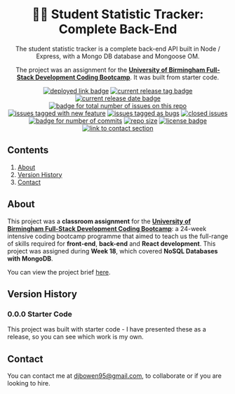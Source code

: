 <h1 align="center"> 🧑‍🎓 Student Statistic Tracker: Complete Back-End </h1>
<div align="center">
  <p>The student statistic tracker is a complete back-end API built in Node / Express, with a Mongo DB database and Mongoose OM.</p>
  <p>The project was an assignment for the <a href="https://gist.github.com/djbowen95/2846640d520a16165b9b23db2d9e0926"><strong>University of Birmingham Full-Stack Development Coding Bootcamp</strong></a>. It was built from starter code.</p>

<a href="https://djbowen95.github.io/Student-Stat-Tracker/"><img src="https://img.shields.io/badge/Not%20currently%20deployed%20-e34c02?style=flat-square" alt="deployed link badge"></a>
  <a href="https://github.com/djbowen95/Student-Stat-Tracker/releases/latest"><img src="https://img.shields.io/github/v/release/djbowen95/Student-Stat-Tracker?style=flat-square&color=FDA325" alt="current release tag badge"></a>
  <a href="https://github.com/djbowen95/Student-Stat-Tracker/releases/latest"><img src="https://img.shields.io/github/release-date/djbowen95/Student-Stat-Tracker?style=flat-square&color=FDA325" alt="current release date badge"></a>
  <br/>
  <a href="https://github.com/djbowen95/Student-Stat-Tracker/issues"><img src="https://img.shields.io/github/issues/djbowen95/Student-Stat-Tracker?style=flat-square&color=E5E5E5" alt="badge for total number of issues on this repo"></a>
  <a href="https://github.com/djbowen95/Student-Stat-Tracker/issues?q=is%3Aissue+is%3Aopen+label%3A%22new+feature%22"><img src="https://img.shields.io/github/issues/djbowen95/Student-Stat-Tracker/new%20feature?style=flat-square&label=enhancements&color=b8dcff" alt="issues tagged with new feature"></a>
  <a href="https://github.com/djbowen95/Student-Stat-Tracker/issues?q=is%3Aissue+is%3Aopen+label%3Abug"><img src="https://img.shields.io/github/issues/djbowen95/Student-Stat-Tracker/bug?style=flat-square&label=bugs&color=fedfb1" alt="issues tagged as bugs"></a>
  <a href="https://github.com/djbowen95/Student-Stat-Tracker/issues?q=is%3Aissue+label%3Abug+is%3Aclosed"><img src="https://img.shields.io/github/issues-closed/djbowen95/Student-Stat-Tracker?style=flat-square&color=8E8E8E" alt="closed issues"></a>
  <br/>
  <a href="https://github.com/djbowen95/Student-Stat-Tracker/commits/main"><img src="https://img.shields.io/github/commit-activity/t/djbowen95/Student-Stat-Tracker?style=flat-square&color=1348ba" alt="badge for number of commits"></a>
  <a href="https://github.com/djbowen95/Student-Stat-Tracker/pulse"><img src="https://img.shields.io/github/repo-size/djbowen95/Student-Stat-Tracker?style=flat-square&color=E5E5E5" alt="repo size"></a>
  <a href="https://github.com/djbowen95/Student-Stat-Tracker/blob/main/LICENSE"><img src="https://img.shields.io/github/license/djbowen95/Student-Stat-Tracker?style=flat-square&color=00df54" alt="license badge"></a>
  <a href="#contact"><img src="https://img.shields.io/badge/Contact!%20-1348ba?style=flat-square" alt="link to contact section"></a>
  <br/>
</div>

## Contents
1. [About](#about)
2. [Version History](#version-history)
3. [Contact](#contact)

## About
This project was a <strong>classroom assignment</strong> for the <strong>[University of Birmingham Full-Stack Development Coding Bootcamp](https://gist.github.com/djbowen95/2846640d520a16165b9b23db2d9e0926)</strong>: a 24-week intensive coding bootcamp programme that aimed to teach us the full-range of skills required for <strong>front-end</strong>, <strong>back-end</strong> and <strong>React development</strong>. This project was assigned during <strong>Week 18</strong>, which covered <strong>NoSQL Databases with MongoDB</strong>.

You can view the project brief [here](https://github.com/djbowen95/Student-Stat-Tracker/blob/main/docs/BRIEF.md).

## Version History
### 0.0.0 Starter Code
This project was built with starter code - I have presented these as a release, so you can see which work is my own.

## Contact
You can contact me at djbowen95@gmail.com, to collaborate or if you are looking to hire.
